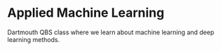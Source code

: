 # Applied Machine Learning

Dartmouth QBS class where we learn about machine learning and deep learning methods. 
